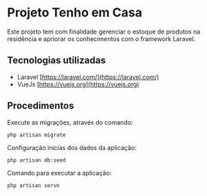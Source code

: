 # Projeto Tenho em Casa

Este projeto tem com finalidade gerenciar o estoque de produtos na residência e apriorar os conhecimentos com o framework Laravel.

## Tecnologias utilizadas

- Laravel [https://laravel.com/](https://laravel.com/)
- VueJs [https://vuejs.org](https://vuejs.org)

## Procedimentos

Execute as migrações, através do comando:
	
	php artisan migrate

Configuração inicias dos dados da aplicação:

	php artisan db:seed

Comando para executar a aplicação:

	php artisan serve